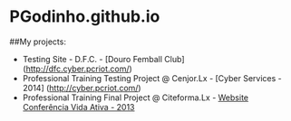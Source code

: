 PGodinho.github.io
==================


##My projects:

* Testing Site - D.F.C. - [Douro Femball Club] (http://dfc.cyber.pcriot.com/)
* Professional Training Testing Project @ Cenjor.Lx - [Cyber Services - 2014] (http://cyber.pcriot.com/)
* Professional Training Final Project @ Citeforma.Lx - [Website Conferência Vida Ativa - 2013](http://pgodinho.github.io/Conferencia_Site/) 
